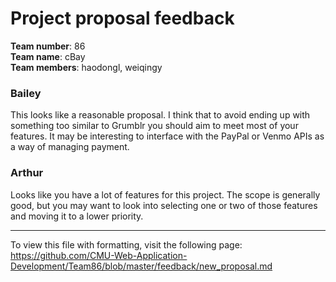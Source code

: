 Project proposal feedback
==================

**Team number**: 86<br>
**Team name**: cBay<br>
**Team members**: haodongl, weiqingy

### Bailey
This looks like a reasonable proposal. I think that to avoid ending up with
something too similar to Grumblr you should aim to meet most of your features.
It may be interesting to interface with the PayPal or Venmo APIs as a way of
managing payment.

### Arthur
Looks like you have a lot of features for this project. The scope is generally good, but you may want to look into selecting one or two of those features and moving it to a lower priority.

---

To view this file with formatting, visit the following page: https://github.com/CMU-Web-Application-Development/Team86/blob/master/feedback/new_proposal.md
